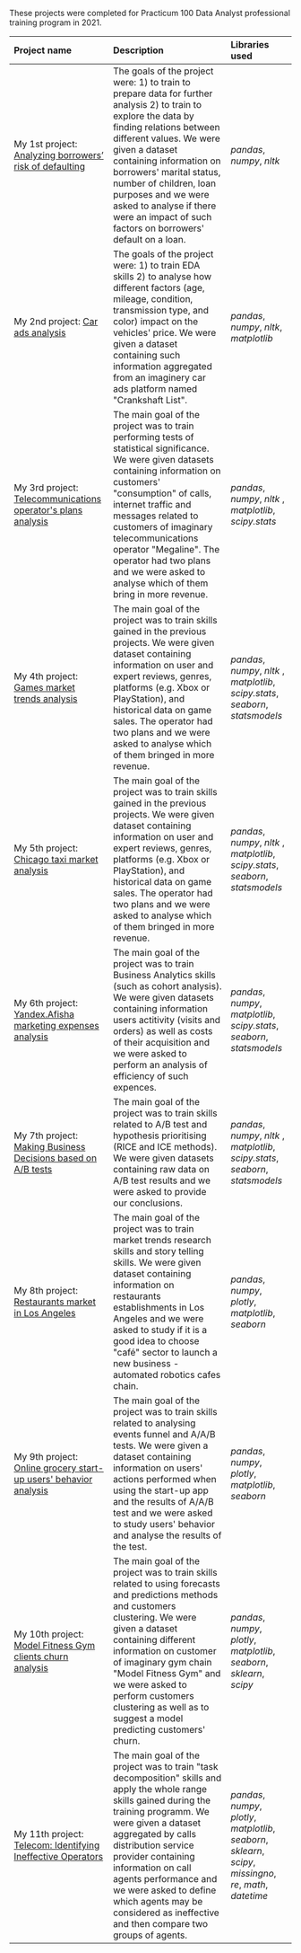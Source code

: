 These projects were completed for Practicum 100 Data Analyst professional training program in 2021.

| Project name | Description | Libraries used | 
| :---------------------- | :---------------------- | :---------------------- |
| My 1st project: [Analyzing borrowers’ risk of defaulting](project_1) | The goals of the project were: 1) to train to prepare data for further analysis 2) to train to explore the data by finding relations between different values.  We were given a dataset containing information on borrowers' marital status, number of children, loan purposes and we were asked to analyse if there were an impact of such factors on  borrowers' default on a loan.| *pandas*, *numpy*, *nltk* |
| My 2nd project: [Car ads analysis](project_2) | The goals of the project were: 1) to train EDA skills 2) to analyse how different factors (age, mileage, condition, transmission type, and color) impact on the vehicles' price.  We were given a dataset containing such information aggregated from an imaginery car ads platform named "Crankshaft List".| *pandas*, *numpy*, *nltk*, *matplotlib*|
| My 3rd project: [Telecommunications operator's plans analysis](project_3) | The main goal of the project was to train performing tests of statistical significance. We were given datasets containing information on customers' "consumption" of calls, internet traffic and messages related to customers of imaginary telecommunications operator "Megaline". The operator had two plans and we were asked to analyse which of them bring in more revenue.| *pandas*, *numpy*, *nltk* , *matplotlib*, *scipy.stats*|
| My 4th project: [Games market trends analysis](project_4) | The main goal of the project was to train skills gained in the previous projects. We were given dataset containing information on user and expert reviews, genres, platforms (e.g. Xbox or PlayStation), and historical data on game sales. The operator had two plans and we were asked to analyse which of them bringed in more revenue.| *pandas*, *numpy*, *nltk* , *matplotlib*, *scipy.stats*, *seaborn*, *statsmodels*|
| My 5th project: [Chicago taxi market analysis](project_5) | The main goal of the project was to train skills gained in the previous projects. We were given dataset containing information on user and expert reviews, genres, platforms (e.g. Xbox or PlayStation), and historical data on game sales. The operator had two plans and we were asked to analyse which of them bringed in more revenue.| *pandas*, *numpy*, *nltk* , *matplotlib*, *scipy.stats*, *seaborn*, *statsmodels*|
| My 6th project: [Yandex.Afisha marketing expenses analysis](project_6) | The main goal of the project was to train Business Analytics skills (such as cohort analysis). We were given datasets containing information users actitivity (visits and orders) as well as costs of their acquisition and we were asked to perform an analysis of efficiency of such expences.| *pandas*, *numpy*, *matplotlib*, *scipy.stats*, *seaborn*, *statsmodels*|
| My 7th project: [Making Business Decisions based on A/B tests](project_7) | The main goal of the project was to train skills related to A/B test and hypothesis prioritising (RICE and ICE methods). We were given datasets containing raw data on A/B test results and we were asked to provide our conclusions.| *pandas*, *numpy*, *nltk* , *matplotlib*, *scipy.stats*, *seaborn*, *statsmodels*|
| My 8th project: [Restaurants market in Los Angeles](project_8) | The main goal of the project was to train market trends research skills and story telling skills. We were given dataset containing information on restaurants establishments in Los Angeles and we were asked to study if it is a good idea to choose "café" sector to launch a new business - automated robotics cafes chain.| *pandas*, *numpy*, *plotly*, *matplotlib*, *seaborn*|
| My 9th project: [Online grocery start-up users' behavior analysis](project_9) | The main goal of the project was to train skills related to analysing events funnel and A/A/B tests. We were given a dataset containing information on users' actions performed when using the start-up app and the results of A/A/B test  and  we were asked to study users' behavior and analyse the results of the test.| *pandas*, *numpy*, *plotly*, *matplotlib*, *seaborn*|
| My 10th project: [Model Fitness Gym clients churn analysis](project_10) | The main goal of the project was to train skills related to using forecasts and predictions methods and customers clustering. We were given a dataset containing different information on customer of imaginary gym chain "Model Fitness Gym" and we were asked to perform customers clustering as well as to suggest a model predicting customers' churn.| *pandas*, *numpy*, *plotly*, *matplotlib*, *seaborn*, *sklearn*, *scipy*|
| My 11th project: [Telecom: Identifying Ineffective Operators](project_11) | The main goal of the project was to train "task decomposition" skills and apply the whole range skills gained during the training programm. We were given a dataset aggregated by calls distribution service provider containing information on call agents performance and we were asked to define which agents may be considered as ineffective and then compare two groups of agents.| *pandas*, *numpy*, *plotly*, *matplotlib*, *seaborn*, *sklearn*, *scipy*, *missingno*, *re*, *math*, *datetime*|
